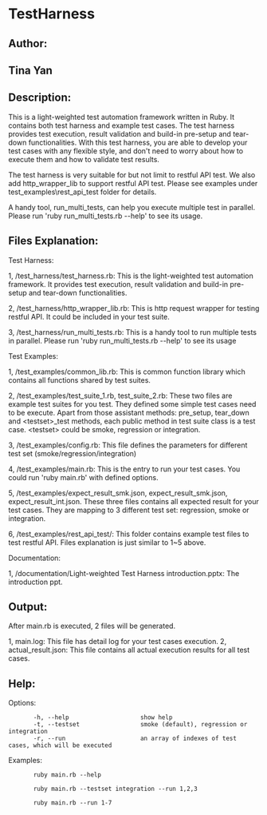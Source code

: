 # TestHarness

Author:
-------------------------------------------------

Tina Yan
-------------------------------------------------

Description: 
-------------------------------------------------

This is a light-weighted test automation framework written in Ruby. It contains both test harness and example test cases. The test harness provides test execution, result validation and build-in pre-setup and tear-down functionalities.  With this test harness, you are able to develop your test cases with any flexible style, and don't need to worry about how to execute them and how to validate test results.

The test harness is very suitable for but not limit to restful API test. We also add http_wrapper_lib to support restful API test. Please see examples under test_examples\rest_api_test folder for details.

A handy tool, run_multi_tests, can help you execute multiple test in parallel. Please run 'ruby run_multi_tests.rb --help' to see its usage.


Files Explanation:
-------------------------------------------------

Test Harness:

1, /test_harness/test_harness.rb: This is the light-weighted test automation framework. It provides test execution, result validation and build-in pre-setup and tear-down functionalities.

2, /test_harness/http_wrapper_lib.rb: This is http request wrapper for testing restful API. It could be included in your test suite.

3, /test_harness/run_multi_tests.rb: This is a handy tool to run multiple tests in parallel. Please run 'ruby run_multi_tests.rb --help' to see its usage

Test Examples:

1, /test_examples/common_lib.rb: This is common function library which contains all functions shared by test suites.

2, /test_examples/test_suite_1.rb, test_suite_2.rb: These two files are example test suites for you test. They defined some simple test cases need to be execute. Apart from those assistant methods: pre_setup, tear_down and \<testset\>_test methods, each public method in test suite class is a test case. \<testset\> could be smoke, regression or integration.

3, /test_examples/config.rb: This file defines the parameters for different test set (smoke/regression/integration)

4, /test_examples/main.rb:  This is the entry to run your test cases. You could run 'ruby main.rb' with defined options.

5, /test_examples/expect_result_smk.json, expect_result_smk.json, expect_result_int.json. These three files contains all expected result for your test cases. They are mapping to 3 different test set: regression, smoke or integration.

6, /test_examples/rest_api_test/: This folder contains example test files to test restful API. Files explanation is just similar to 1~5 above.

Documentation:

1, /documentation/Light-weighted Test Harness introduction.pptx: The introduction ppt.

Output:
---------------------------------------------------
After main.rb is executed, 2 files will be generated. 

1, main.log: This file has detail log for your test cases execution.
2, actual_result.json: This file contains all actual execution results for all test cases.

Help:
---------------------------------------------------
Options:

           -h, --help                    show help  
           -t, --testset                 smoke (default), regression or integration
           -r, --run                     an array of indexes of test cases, which will be executed

Examples:

           ruby main.rb --help
           
           ruby main.rb --testset integration --run 1,2,3
           
           ruby main.rb --run 1-7
